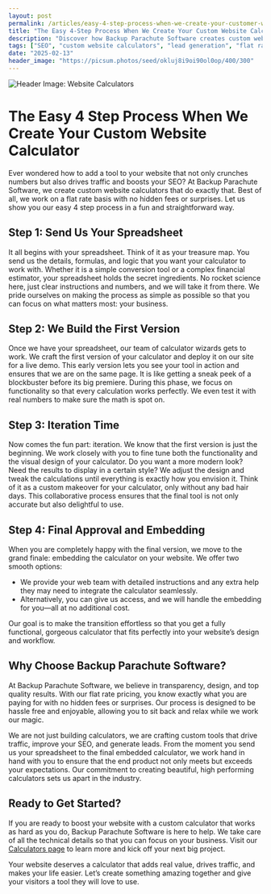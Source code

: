 ```yaml
---
layout: post
permalink: /articles/easy-4-step-process-when-we-create-your-customer-website-calculator
title: "The Easy 4-Step Process When We Create Your Custom Website Calculator"
description: "Discover how Backup Parachute Software creates custom website calculators that drive traffic, boost SEO, and generate leads—all for a flat rate with no hidden fees."
tags: ["SEO", "custom website calculators", "lead generation", "flat rate", "BPS"]
date: "2025-02-13"
header_image: "https://picsum.photos/seed/okluj8i9oi90ol0op/400/300"
---
```


![Header Image: Website Calculators](https://picsum.photos/seed/okluj8i9oi90ol0op/400/300)

# The Easy 4 Step Process When We Create Your Custom Website Calculator

Ever wondered how to add a tool to your website that not only crunches numbers but also drives traffic and boosts your SEO? At Backup Parachute Software, we create custom website calculators that do exactly that. Best of all, we work on a flat rate basis with no hidden fees or surprises. Let us show you our easy 4 step process in a fun and straightforward way.

## Step 1: Send Us Your Spreadsheet

It all begins with your spreadsheet. Think of it as your treasure map. You send us the details, formulas, and logic that you want your calculator to work with. Whether it is a simple conversion tool or a complex financial estimator, your spreadsheet holds the secret ingredients. No rocket science here, just clear instructions and numbers, and we will take it from there. We pride ourselves on making the process as simple as possible so that you can focus on what matters most: your business.

## Step 2: We Build the First Version

Once we have your spreadsheet, our team of calculator wizards gets to work. We craft the first version of your calculator and deploy it on our site for a live demo. This early version lets you see your tool in action and ensures that we are on the same page. It is like getting a sneak peek of a blockbuster before its big premiere. During this phase, we focus on functionality so that every calculation works perfectly. We even test it with real numbers to make sure the math is spot on.

## Step 3: Iteration Time

Now comes the fun part: iteration. We know that the first version is just the beginning. We work closely with you to fine tune both the functionality and the visual design of your calculator. Do you want a more modern look? Need the results to display in a certain style? We adjust the design and tweak the calculations until everything is exactly how you envision it. Think of it as a custom makeover for your calculator, only without any bad hair days. This collaborative process ensures that the final tool is not only accurate but also delightful to use.

## Step 4: Final Approval and Embedding

When you are completely happy with the final version, we move to the grand finale: embedding the calculator on your website. We offer two smooth options:
- We provide your web team with detailed instructions and any extra help they may need to integrate the calculator seamlessly.
- Alternatively, you can give us access, and we will handle the embedding for you—all at no additional cost.

Our goal is to make the transition effortless so that you get a fully functional, gorgeous calculator that fits perfectly into your website’s design and workflow.

## Why Choose Backup Parachute Software?

At Backup Parachute Software, we believe in transparency, design, and top quality results. With our flat rate pricing, you know exactly what you are paying for with no hidden fees or surprises. Our process is designed to be hassle free and enjoyable, allowing you to sit back and relax while we work our magic.

We are not just building calculators, we are crafting custom tools that drive traffic, improve your SEO, and generate leads. From the moment you send us your spreadsheet to the final embedded calculator, we work hand in hand with you to ensure that the end product not only meets but exceeds your expectations. Our commitment to creating beautiful, high performing calculators sets us apart in the industry.

## Ready to Get Started?

If you are ready to boost your website with a custom calculator that works as hard as you do, Backup Parachute Software is here to help. We take care of all the technical details so that you can focus on your business. Visit our [Calculators page](https://backupparachute.com/calculators) to learn more and kick off your next big project.

Your website deserves a calculator that adds real value, drives traffic, and makes your life easier. Let’s create something amazing together and give your visitors a tool they will love to use.
